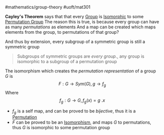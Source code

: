 #mathematics/group-theory  #uoft/mat301 

**Cayley's Theorem** says that that every  [Group](Group.md) is [Isomorphic](../MAT224%20Notes/Isomorphic.md) to some [Permutation Group](Permutation%20Group.md)
	The reason this is true, is because every group can have as many *permutations* as elements
	And a map can be created which maps elements from the group, to permutations of that group?

And thus by extension, every subgroup of a symmetric group is still a symmetric group

> Subgroups of symmetric groups are *every group*., any group is isomorphic to a subgroup of a permutation group

The isomorphism which creates the *permutation representation* of a group $G$ is
$$F:G\rightarrow Sym(G), g\to f_{g}$$
Where 
$$f_{g}:G\rightarrow G, f_{g}(x)=g \ .x$$
- $f_{g}$ is a self map, and can be proved to be *bijective*, thus it is a [Permutation](../../Statistics/STA237%20Notes/Permutation.md)
- $F$ can be proved to be an [Isomorphism](../MAT224%20Notes/Isomorphism.md), and maps $G$ to permutations, thus $G$ is isomorphic to some permutation group
